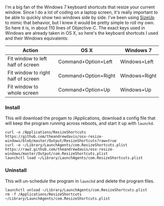 I'm a big fan of the Windows 7 keyboard shortcuts that resize your current window. Since I do a lot of coding on a laptop screen, it's really important to be able to quickly show two windows side by side. I've been using [SizeUp](https://www.irradiatedsoftware.com/sizeup/) to mimic that behavior, but I knew it would be pretty simple to roll my own. So here it is, in about 110 lines of Objective-C. The exact keys used in Windows are already taken in OS X, so here's the keyboard shortcuts I used and their Windows equivalents:

Action|OS X|Windows 7
------|----|---------
Fit window to left half of screen|Command+Option+Left|Windows+Left
Fit window to right half of screen|Command+Option+Right|Windows+Right
Fit window to whole screen|Command+Option+Up|Windows+Up

### Install
This will download the progam to /Applications, download a config file that will keep the program running across reboots, and start it up with `launchd`.
````
curl -o /Applications/ResizeShortcuts https://github.com/theandrewdavis/osx-resize-windows/blob/master/Output/ResizeShortcuts?raw=true
curl -o ~/Library/LaunchAgents/com.ResizeShortcuts.plist https://raw2.github.com/theandrewdavis/osx-resize-windows/master/Output/com.ResizeShortcuts.plist
launchctl load ~/Library/LaunchAgents/com.ResizeShortcuts.plist
````

### Uninstall
This will un-schedule the program in `launchd` and delete the program files.
````
launchctl unload ~/Library/LaunchAgents/com.ResizeShortcuts.plist
rm -f /Applications/ResizeShortcuts ~/Library/LaunchAgents/com.ResizeShortcuts.plist
````
